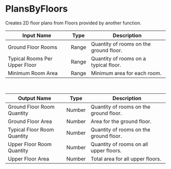 
            
# PlansByFloors

Creates 2D floor plans from Floors provided by another function.

|Input Name|Type|Description|
|---|---|---|
|Ground Floor Rooms|Range|Quantity of rooms on the ground floor.|
|Typical Rooms Per Upper Floor|Range|Quantity of rooms on a typical floor.|
|Minimum Room Area|Range|Minimum area for each room.|


<br>

|Output Name|Type|Description|
|---|---|---|
|Ground Floor Room Quantity|Number|Quantity of rooms on the ground floor.|
|Ground Floor Area|Number|Area for the ground floor.|
|Typical Floor Room Quantity|Number|Quantity of rooms on the ground floor.|
|Upper Floor Room Quantity|Number|Quantity of rooms on all upper floors.|
|Upper Floor Area|Number|Total area for all upper floors.|

